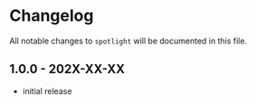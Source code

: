 # Changelog

All notable changes to `spotlight` will be documented in this file.

## 1.0.0 - 202X-XX-XX

- initial release
